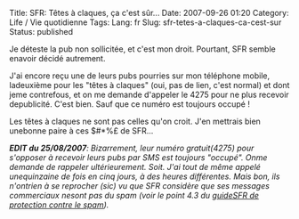 Title: SFR: Têtes à claques, ça c'est sûr...
Date: 2007-09-26 01:20
Category: Life / Vie quotidienne
Tags:
Lang: fr
Slug: sfr-tetes-a-claques-ca-cest-sur
Status: published

Je déteste la pub non sollicitée, et c'est mon droit. Pourtant, SFR semble enavoir décidé autrement.  
  
J'ai encore reçu une de leurs pubs pourries sur mon téléphone mobile, ladeuxième pour les "têtes à claques" (oui, pas de lien, c'est normal) et dont jeme contrefous, et on me demande d'appeler le 4275 pour ne plus recevoir depublicité. C'est bien. Sauf que ce numéro est toujours occupé !  
  
Les têtes à claques ne sont pas celles qu'on croit. J'en mettrais bien unebonne paire à ces \$\#\*%£ de SFR...  
  
***EDIT du 25/08/2007**: Bizarrement, leur numéro gratuit(4275) pour s'opposer à recevoir leurs pubs par SMS est toujours "occupé". Onme demande de rappeler ultérieurement. Soit. J'ai tout de même appelé unequinzaine de fois en cinq jours, à des heures différentes. Mais bon, ils n'ontrien à se reprocher (sic) vu que SFR considère que ses messages commerciaux nesont pas du spam (voir le point 4.3 du [guideSFR de protection contre le spam](http://www.sfr.fr/protection-enfance-spam/spam-mobile/protection-spam/)).*
